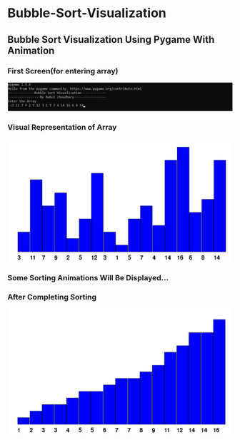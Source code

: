 # Bubble-Sort-Visualization
## Bubble Sort Visualization Using Pygame With Animation
### First Screen(for entering array)
![Screenshot](ss/1.png)
### Visual Representation of Array 
![Screenshot](ss/2.png)
###
### Some Sorting Animations Will Be Displayed...
###
### After Completing Sorting
![Screenshot](ss/3.png)


